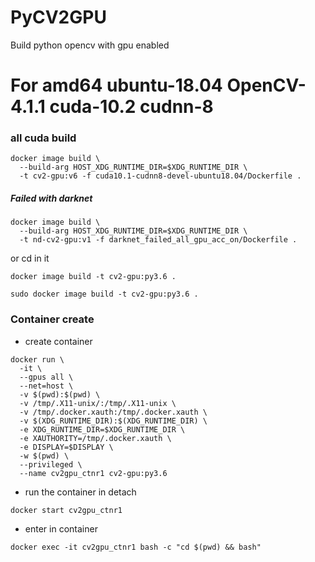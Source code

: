 # PyCV2GPU

Build python opencv with gpu enabled

# For amd64 ubuntu-18.04 OpenCV-4.1.1 cuda-10.2 cudnn-8

### all cuda build

```shell
docker image build \
  --build-arg HOST_XDG_RUNTIME_DIR=$XDG_RUNTIME_DIR \
  -t cv2-gpu:v6 -f cuda10.1-cudnn8-devel-ubuntu18.04/Dockerfile .
```

##### Failed with darknet

```shell
docker image build \
  --build-arg HOST_XDG_RUNTIME_DIR=$XDG_RUNTIME_DIR \
  -t nd-cv2-gpu:v1 -f darknet_failed_all_gpu_acc_on/Dockerfile .
```

or cd in it

```shell
docker image build -t cv2-gpu:py3.6 .
```

```shell
sudo docker image build -t cv2-gpu:py3.6 .
```

### Container create

- create container

```shell
docker run \
  -it \
  --gpus all \
  --net=host \
  -v $(pwd):$(pwd) \
  -v /tmp/.X11-unix/:/tmp/.X11-unix \
  -v /tmp/.docker.xauth:/tmp/.docker.xauth \
  -v $(XDG_RUNTIME_DIR):$(XDG_RUNTIME_DIR) \
  -e XDG_RUNTIME_DIR=$XDG_RUNTIME_DIR \
  -e XAUTHORITY=/tmp/.docker.xauth \
  -e DISPLAY=$DISPLAY \
  -w $(pwd) \
  --privileged \
  --name cv2gpu_ctnr1 cv2-gpu:py3.6
```

- run the container in detach

```shell
docker start cv2gpu_ctnr1
```

- enter in container

```shell
docker exec -it cv2gpu_ctnr1 bash -c "cd $(pwd) && bash"
```
